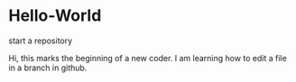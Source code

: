 # Hello-World
start a repository

Hi, this marks the beginning of a new coder.
I am learning how to edit a file in a branch in github.
